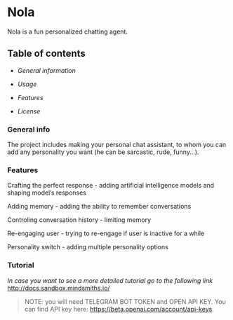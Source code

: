 # Nola

Nola is a fun personalized chatting agent.


## Table of contents

- *General information*

- *Usage*

- *Features*

- *License*


### General info

The project includes making your personal chat assistant, to whom you can add any personality you want (he can be sarcastic, rude, funny...).

### Features

Crafting the perfect response - adding artificial intelligence models and shaping model’s responses

Adding memory - adding the ability to remember conversations

Controling conversation history - limiting memory

Re-engaging user - trying to re-engage if user is inactive for a while

Personality switch - adding multiple personality options 

### Tutorial

*In case you want to see a more detailed tutorial go to the following link*
http://docs.sandbox.mindsmiths.io/

> NOTE: you will need TELEGRAM BOT TOKEN and OPEN API KEY. You can find API key here: https://beta.openai.com/account/api-keys.
